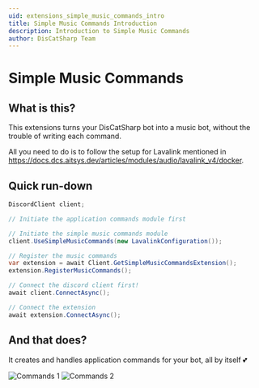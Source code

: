 ```yaml
---
uid: extensions_simple_music_commands_intro
title: Simple Music Commands Introduction
description: Introduction to Simple Music Commands
author: DisCatSharp Team
---
```


# Simple Music Commands

## What is this?

This extensions turns your DisCatSharp bot into a music bot, without the trouble of writing each command.

All you need to do is to follow the setup for Lavalink mentioned in https://docs.dcs.aitsys.dev/articles/modules/audio/lavalink_v4/docker.

## Quick run-down

```cs
DiscordClient client;

// Initiate the application commands module first

// Initiate the simple music commands module
client.UseSimpleMusicCommands(new LavalinkConfiguration());

// Register the music commands
var extension = await Client.GetSimpleMusicCommandsExtension();
extension.RegisterMusicCommands();

// Connect the discord client first!
await client.ConnectAsync();

// Connect the extension
await extension.ConnectAsync();
```

## And that does?

It creates and handles application commands for your bot, all by itself 💕

![Commands 1](/images/simple_music_commands_commandblock_1.png) ![Commands 2](/images/simple_music_commands_commandblock_2.png)

